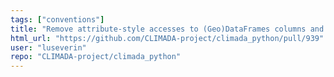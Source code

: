 ```yaml
---
tags: ["conventions"]
title: "Remove attribute-style accesses to (Geo)DataFrames columns and xarray Datasets variables and attributes"
html_url: "https://github.com/CLIMADA-project/climada_python/pull/939"
user: "luseverin"
repo: "CLIMADA-project/climada_python"
---
```


